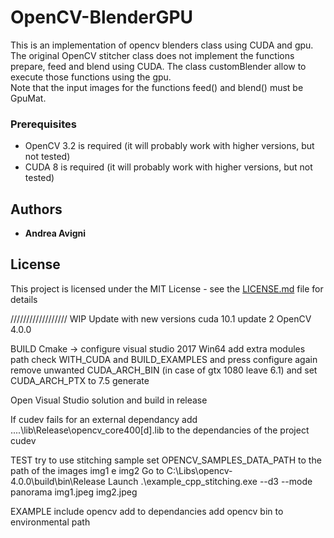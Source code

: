 # OpenCV-BlenderGPU

This is an implementation of opencv blenders class using CUDA and gpu.  
The original OpenCV stitcher class does not implement the functions prepare, feed and blend using CUDA. The class customBlender allow to execute those functions using the gpu.  
Note that the input images for the functions feed() and blend() must be GpuMat.

### Prerequisites

* OpenCV 3.2 is required (it will probably work with higher versions, but not tested)  
* CUDA 8 is required (it will probably work with higher versions, but not tested)

## Authors

* **Andrea Avigni**

## License

This project is licensed under the MIT License - see the [LICENSE.md](LICENSE.md) file for details


////////////////// WIP
Update with new versions
cuda 10.1 update 2
OpenCV 4.0.0

BUILD
Cmake -> configure visual studio 2017 Win64
add extra modules path
check WITH_CUDA and BUILD_EXAMPLES and press configure again
remove unwanted CUDA_ARCH_BIN (in case of gtx 1080 leave 6.1) and set CUDA_ARCH_PTX to 7.5
generate

Open Visual Studio solution and build in release

If cudev fails for an external dependancy add ..\..\lib\Release\opencv_core400[d].lib to the dependancies of the project cudev


TEST
try to use stitching sample
set OPENCV_SAMPLES_DATA_PATH to the path of the images img1 e img2
Go to C:\Libs\opencv-4.0.0\build\bin\Release
Launch .\example_cpp_stitching.exe --d3 --mode panorama img1.jpeg img2.jpeg

EXAMPLE
include opencv add to dependancies
add opencv bin to environmental path